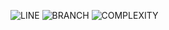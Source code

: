 ![LINE](https://img.shields.io/badge/line--coverage-86%25-brightgreen.svg)
![BRANCH](https://img.shields.io/badge/branch--coverage-80%25-brightgreen.svg)
![COMPLEXITY](https://img.shields.io/badge/complexity-1.58-brightgreen.svg)
